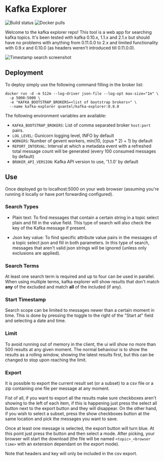 # Kafka Explorer

![Build status](https://img.shields.io/docker/build/qvantel/kafka-explorer.svg)
![Docker pulls](https://img.shields.io/docker/pulls/qvantel/kafka-explorer.svg)

Welcome to the kafka explorer repo! This tool is a web app for searching kafka topics. It's been tested with kafka
0.10.x, 1.1.x and 2.1.x but should have no problems with anything from 0.11.0.0 to 2.x and
limited functionality with 0.9.x and 0.10.0 (as headers weren't introduced till 0.11.0.0).

![Timestamp search screenshot](screenshots/timestamp_search.png)

## Deployment

To deploy simply use the following command filling in the broker list:

```shell
docker run -d -m 512m --log-driver json-file --log-opt max-size="1m" \
  -p 5000:5000 \
  -e "KAFKA_BOOTSTRAP_BROKERS=<list of bootstrap brokers>" \
  --name kafka-explorer qvantel/kafka-explorer:0.8.0
```

The following environment variables are available:

- `KAFKA_BOOTSTRAP_BROKERS`: List of comma separated broker `host:port` pairs.
- `LOG_LEVEL`: Gunicorn logging level, INFO by default
- `WORKERS`: Number of gevent workers, min(10, (cpus * 2) +  1) by default
- `REPORT_INTERVAL`: Interval at which a metadata event with a refreshed total message count will be generated (every
                     100 consumed messages by default)
- `BROKER_API_VERSION`: Kafka API version to use, '1.1.0' by default

## Use

Once deployed go to localhost:5000 on your web browser (assuming you're running it locally or have port forwarding
configured).

### Search Types

  - Plain text: To find messages that contain a certain string in a topic select plain and fill in the value field. This
    type of search will also check the key of the Kafka message if present.

  - Json key value: To find specific attribute value pairs in the messages of a topic select json and fill in both
    parameters. In this type of search, messages that aren't valid json strings will be ignored (unless only exclusions
    are applied).

### Search Terms

At least one search term is required and up to four can be used in parallel. When using multiple terms, kafka explorer
will show results that don't match **any** of the excluded and match **all** of the included (if any).

### Start Timestamp

Search scope can be limited to messages newer than a certain moment in time. This is done by pressing the toggle to the
right of the "Start at" field and selecting a date and time.

### Limit

To avoid running out of memory in the client, the ui will show no more than 500 results at any given moment. The
normal behaviour is to show the results as a rolling window, showing the latest results first, but this can be
changed to stop upon reaching the limit.

### Export

It is possible to export the current result set (or a subset) to a csv file or a zip containing one file per message at
any moment.

Fist of all, if you want to export all the results make sure checkboxes aren't showing to the left of each item, if this
is happening just press the select all button next to the export button and they will disappear. On the other hand, if
you wish to select a subset, press the show checkboxes button at the same location and pick the messages you want to
save.

Once at least one message is selected, the export button will turn blue. At this point just press the button and then
select a mode. After picking, your browser will start the download (the file will be named `<topic>_<browser time>` with
an extension dependant on the export mode).

Note that headers and key will only be included in the csv export.